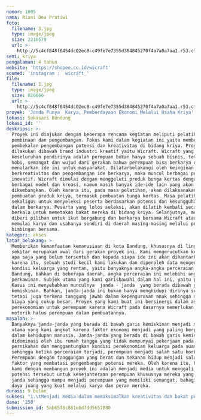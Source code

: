 ```yaml
---
nomor: 1005
nama: Riani Dea Pratiwi
foto:
  filename: 3.jpg
  type: image/jpeg
  size: 2210579
  url: >-
    http://5c4cf848f6454dc02ec8-c49fe7e7355d384845270f4a7a0a7aa1.r53.cf2.rackcdn.com/b68c1047-e1bc-4162-aecf-2b0b96b78ced/3.jpg
seni: kriya
pengalaman: 4 tahun
website: 'https://shopee.co.id/wicraft'
sosmed: 'instagram :  wicraft_'
file:
  filename: 1.jpg
  type: image/jpeg
  size: 820666
  url: >-
    http://5c4cf848f6454dc02ec8-c49fe7e7355d384845270f4a7a0a7aa1.r53.cf2.rackcdn.com/eb6eaa93-6bed-43aa-953c-6ff3588ea198/1.jpg
proyek: 'Janda Punya  Karya, Pemberdayaan Ekonomi Melalui Usaha Kriya'
lokasi: Sukasari Bandung
lokasi_id: ''
deskripsi: >-
  Proyek ini diajukan dengan beberapa rencana kegiatan meliputi pelatihan,
  pembinaan dan pengembangan. Fokus kami dalam kegiatan ini yaitu memberikan
  pembekalan pengembangan potensi dan kreativitas di bidang kriya. Proyek ini
  dilakukan dibawah brand industri kreatif yaitu Wicraft. Wicraft yang
  keseluruhan pendirinya adalah permpuan bukan hanya sebuah bisnis, tetapi juga
  hobi, semangat dan wujud dari gerakan bahwa perempuan bisa berkarya dan mampu
  menularkan ide ini untuk masyarakat. Dilatarbelakangi oleh keinginan
  berkreativitas dan pengembangan ide berkarya, maka muncul berbagai produk yang
  inovatif. Wicraft dimulai dengan menggeluti produk bunga kertas dengan
  berbagai model dan kreasi, namun masih banyak ide-ide lain yang akan
  dikembangkan. Oleh karena itu, pada masa pelatihan, akan dilaksanakan workshop
  pembuatan produk kriya, termasuk pembuatan bunga kertas. Masa pelatihan ini
  sekaligus untuk menyeleksi peserta berdasarkan potensi dan kesungguhan mereka
  dalam berkarya. Peserta yang lolos seleksi, akan dilatih kembali secara
  berkala untuk memetakan bakat mereka di bidang kriya. Selanjutnya, mereka akan
  diberi pilihan untuk ikut bergabung dan berkarya bersama Wicraft atau akan
  memulai karya dan usahanya sendiri di daerah masing-masing melalui proses
  bimbingan bersama. 
kategori: akses
latar_belakang: >-
  Memberikan kemanfaatan kemanusiaan di kota Bandung, khususnya di lingkungan
  sekitar merupakan awal dari gerakan proyek ini. Kami mengerucutkan kembali hal
  apa saja yang belum tersentuh dan kepada siapa ide ini akan dihantarkan. Oleh
  karena itu, sebuah studi kecil kami lakukan dan diperoleh data mengenai
  kondisi keluarga yang rentan, yaitu banyaknya angka-angka perceraian di kota
  Bandung, bahkan di beberapa daerah, angka perceraian ini melebihi angka
  perkawinan. Subjek utama yang kami garisbawahi dalam hal ini, yaitu perempuan.
  Kasus ini menyebabkan munculnya  janda - janda  yang berada dibawah garis
  kemiskinan. Bahkan, janda-janda ini bukan hanya menghidupi dirinya sendiri,
  tetapi juga terkena tanggung jawab dalam kepengurusan anak sehingga memerlukan
  biaya yang cukup besar. Proyek yang kami buat ini bersinergi dalam aspek
  perekonomian untuk perempuan karena Wicraft pada dasarnya memerlukan kemampuan
  motorik halus perempuan dalam pembuatannya. 
masalah: >-
  Banyaknya janda-janda yang berada di bawah garis kemiskinan menjadi masalah
  utama yang kami angkat karena faktor ekonomi menjadi yang paling berpengaruh
  dalam kehidupan manusia. Janda-janda yang berada di bawah garis kemiskinan
  didominasi oleh ibu rumah tangga yang tidak mempunyai pekerjaan pada masa
  pernikahan dan menggantungkan kondisi perekonomian keluarga pada suami
  sehingga ketika perceraian terjadi, perempuan menjadi salah satu korbannya.
  Perempuan dengan tanggungan yang berat dan tekanan hidup menjadi salah satu
  faktor yang membatasi pengembangan potensi mereka. Oleh karena itu, harapan
  kami dengan membangun proyek ini adalah menjadi media untuk menggali kembali
  potensi tersebut untuk kesejahteraan perempuan khususnya mereka yang berstatus
  janda sehingga mampu menjadi perempuan yang memiliki semangat, bahagia dan
  daya juang yang kuat melalui karya dan peran mereka. 
durasi: 9 bulan
sukses: "1.\tMenjadi media dalam memaksimalkan kreativitas dan bakat perempuan yang terhambat karena kondisi yang tidak mendukung.\r\n2.\tMampu mensejahterakan janda-janda yang berada di kota Bandung dalam bidang perekonomian, sehingga menjadi perempuan dan ibu yang aktif dan produktif selama proyek ini berlangsung dan setelah proyek ini usai serta diharapkan mempu mengembangkan secara mandiri di lingkungannya masing-masing.\r\n"
dana: '250'
submission_id: 5ab65f8c881ebd7dd5657880
---
```

